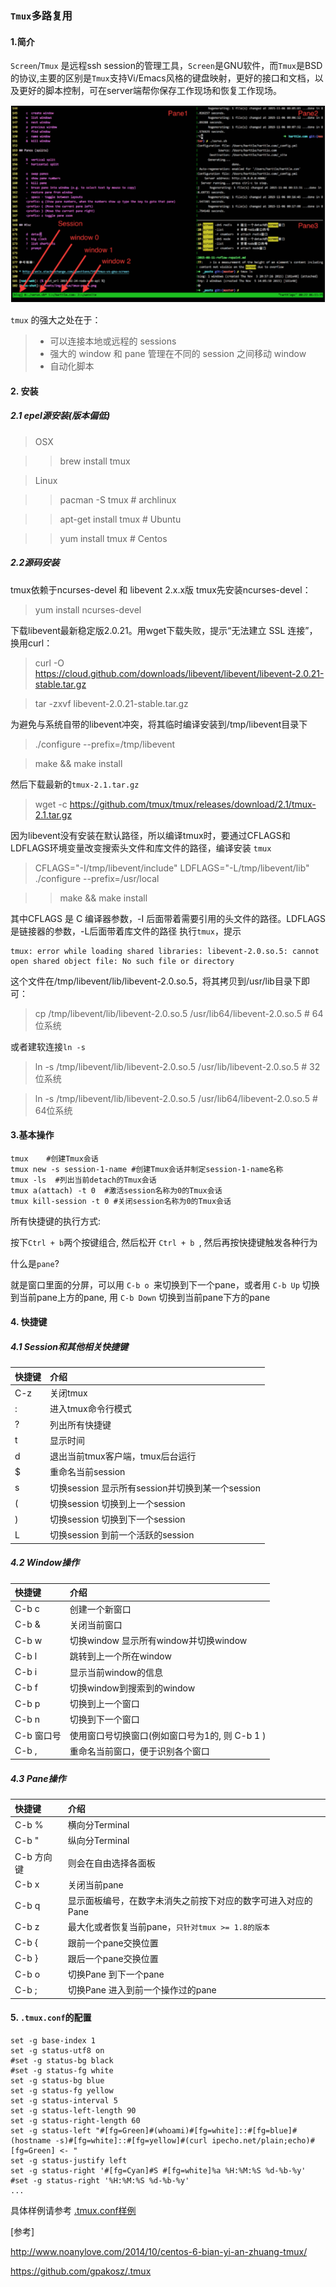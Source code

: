 ### `Tmux`多路复用

#### 1.简介
`Screen`/`Tmux` 是远程ssh session的管理工具，`Screen`是GNU软件，而`Tmux`是BSD的协议,主要的区别是`Tmux`支持Vi/Emacs风格的键盘映射，更好的接口和文档，以及更好的脚本控制，可在server端帮你保存工作现场和恢复工作现场。

![Tmux](./images/tmux.png)

`tmux` 的强大之处在于：

>- 可以连接本地或远程的 sessions
>- 强大的 window 和 pane 管理在不同的 session 之间移动 window
>- 自动化脚本

#### 2. 安装

##### 2.1 epel源安装(版本偏低)

> OSX

>> brew install tmux

> Linux

>> pacman -S tmux          # archlinux

>> apt-get install tmux    # Ubuntu

>> yum install tmux        # Centos

##### 2.2源码安装

tmux依赖于ncurses-devel 和 libevent 2.x.x版
tmux先安装ncurses-devel：

>yum install ncurses-devel

下载libevent最新稳定版2.0.21。用wget下载失败，提示“无法建立 SSL 连接”，换用curl：

>curl -O https://cloud.github.com/downloads/libevent/libevent/libevent-2.0.21-stable.tar.gz

>tar -zxvf libevent-2.0.21-stable.tar.gz

为避免与系统自带的libevent冲突，将其临时编译安装到/tmp/libevent目录下

>./configure --prefix=/tmp/libevent

>make && make install

然后下载最新的`tmux-2.1.tar.gz`

>wget -c https://github.com/tmux/tmux/releases/download/2.1/tmux-2.1.tar.gz

因为libevent没有安装在默认路径，所以编译tmux时，要通过CFLAGS和LDFLAGS环境变量改变搜索头文件和库文件的路径，编译安装 `tmux`

>CFLAGS="-I/tmp/libevent/include" LDFLAGS="-L/tmp/libevent/lib" ./configure --prefix=/usr/local

>>make && make install

其中CFLAGS 是 C 编译器参数，-I 后面带着需要引用的头文件的路径。LDFLAGS 是链接器的参数，-L后面带着库文件的路径
执行`tmux`，提示
```
tmux: error while loading shared libraries: libevent-2.0.so.5: cannot open shared object file: No such file or directory
```
这个文件在/tmp/libevent/lib/libevent-2.0.so.5，将其拷贝到/usr/lib目录下即可：

>cp /tmp/libevent/lib/libevent-2.0.so.5 /usr/lib64/libevent-2.0.so.5 # 64位系统

或者建软连接`ln -s`

>ln -s /tmp/libevent/lib/libevent-2.0.so.5 /usr/lib/libevent-2.0.so.5     # 32位系统

>ln -s /tmp/libevent/lib/libevent-2.0.so.5 /usr/lib64/libevent-2.0.so.5   # 64位系统


#### 3.基本操作

```
tmux    #创建Tmux会话
tmux new -s session-1-name #创建Tmux会话并制定session-1-name名称
tmux -ls  #列出当前detach的Tmux会话
tmux a(attach) -t 0  #激活session名称为0的Tmux会话
tmux kill-session -t 0 #关闭session名称为0的Tmux会话
```

所有快捷键的执行方式:

按下` Ctrl + b `两个按键组合, 然后松开 `Ctrl + b `, 然后再按快捷键触发各种行为

什么是`pane`?

就是窗口里面的分屏，可以用 `C-b o `来切换到下一个pane，或者用 `C-b Up` 切换到当前pane上方的pane, 用 `C-b Down` 切换到当前pane下方的pane


#### 4. 快捷键

##### 4.1 Session和其他相关快捷键

|快捷键|介绍|
|:---------|:---------|
|C-z |关闭tmux|
|:   |进入tmux命令行模式|
|?   |列出所有快捷键|
|t   |显示时间|
|d   |退出当前tmux客户端，tmux后台运行|
|$   |重命名当前session|
|s   |切换session 显示所有session并切换到某一个session|
|(   |切换session 切换到上一个session|
|)   |切换session 切换到下一个session|
|L   |切换session 到前一个活跃的session|

##### 4.2 Window操作

|快捷键|介绍|
|:---------|:---------|
|C-b c  |创建一个新窗口|
|C-b &  |关闭当前窗口|
|C-b w  |切换window 显示所有window并切换window|
|C-b l	|跳转到上一个所在window|
|C-b i	|显示当前window的信息|
|C-b f	|切换window到搜索到的window|
|C-b p  |切换到上一个窗口|
|C-b n  |切换到下一个窗口|
|C-b 窗口号  |使用窗口号切换窗口(例如窗口号为1的, 则 C-b 1 )|
|C-b ,  |重命名当前窗口，便于识别各个窗口|

##### 4.3 Pane操作

|快捷键|介绍|
|:---------|:---------|
|C-b %       |横向分Terminal|
|C-b "       |纵向分Terminal|
|C-b 方向键  |则会在自由选择各面板|
|C-b x       |关闭当前pane|
|C-b q       |显示面板编号，在数字未消失之前按下对应的数字可进入对应的Pane|
|C-b z	     |最大化或者恢复当前pane，`只针对tmux >= 1.8的版本`|
|C-b {	     |跟前一个pane交换位置|
|C-b }	     |跟后一个pane交换位置|
|C-b o	     |切换Pane 到下一个pane|
|C-b ;	     |切换Pane 进入到前一个操作过的pane|


#### 5. `.tmux.conf`的配置
```
set -g base-index 1
set -g status-utf8 on
#set -g status-bg black
#set -g status-fg white
set -g status-bg blue
set -g status-fg yellow
set -g status-interval 5
set -g status-left-length 90
set -g status-right-length 60
set -g status-left "#[fg=Green]#(whoami)#[fg=white]::#[fg=blue]#(hostname -s)#[fg=white]::#[fg=yellow]#(curl ipecho.net/plain;echo)#[fg=Green] <- "
set -g status-justify left
set -g status-right '#[fg=Cyan]#S #[fg=white]%a %H:%M:%S %d-%b-%y'
#set -g status-right '%H:%M:%S %d-%b-%y'
...
```
具体样例请参考 [.tmux.conf样例](https://github.com/wenzhucjy/my_files/blob/master/Tmux%2F.tmux.conf)

[参考]

http://www.noanylove.com/2014/10/centos-6-bian-yi-an-zhuang-tmux/

https://github.com/gpakosz/.tmux
